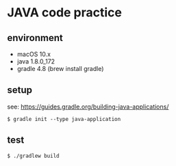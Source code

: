 # JAVA code practice

## environment

- macOS 10.x
- java 1.8.0_172
- gradle 4.8 (brew install gradle)

## setup

see: <https://guides.gradle.org/building-java-applications/>

```terminal
$ gradle init --type java-application
```

## test

```terminal
$ ./gradlew build
```
